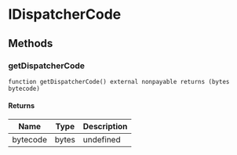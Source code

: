# IDispatcherCode









## Methods

### getDispatcherCode

```solidity
function getDispatcherCode() external nonpayable returns (bytes bytecode)
```






#### Returns

| Name | Type | Description |
|---|---|---|
| bytecode | bytes | undefined |




